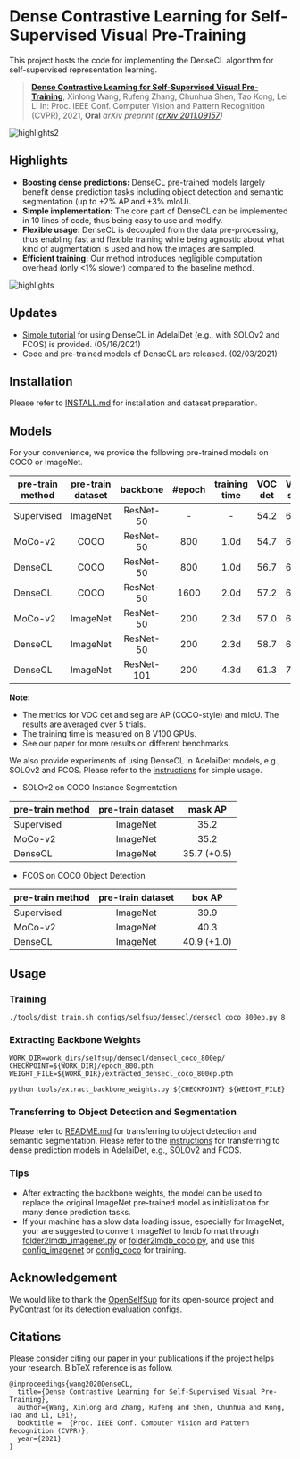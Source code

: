 # Dense Contrastive Learning for Self-Supervised Visual Pre-Training

This project hosts the code for implementing the DenseCL algorithm for self-supervised representation learning.

> [**Dense Contrastive Learning for Self-Supervised Visual Pre-Training**](https://arxiv.org/abs/2011.09157),
> Xinlong Wang, Rufeng Zhang, Chunhua Shen, Tao Kong, Lei Li
> In: Proc. IEEE Conf. Computer Vision and Pattern Recognition (CVPR), 2021, **Oral**
> *arXiv preprint ([arXiv 2011.09157](https://arxiv.org/abs/2011.09157))*

![highlights2](highlights2.png)

## Highlights
- **Boosting dense predictions:**  DenseCL pre-trained models largely benefit dense prediction tasks including object detection and semantic segmentation (up to +2% AP and +3% mIoU).
- **Simple implementation:** The core part of DenseCL can be implemented in 10 lines of code, thus being easy to use and modify.
- **Flexible usage:** DenseCL is decoupled from the data pre-processing, thus enabling fast and flexible training while being agnostic about what kind of augmentation is used and how the images are sampled.
- **Efficient training:**  Our method introduces negligible computation overhead (only <1% slower) compared to the baseline method.

![highlights](highlights.png)

## Updates
   - [Simple tutorial](https://github.com/aim-uofa/AdelaiDet/blob/master/configs/DenseCL/README.md) for using DenseCL in AdelaiDet (e.g., with SOLOv2 and FCOS) is provided. (05/16/2021)
   - Code and pre-trained models of DenseCL are released. (02/03/2021)


## Installation
Please refer to [INSTALL.md](docs/INSTALL.md) for installation and dataset preparation.

## Models
For your convenience, we provide the following pre-trained models on COCO or ImageNet.

pre-train method | pre-train dataset | backbone | #epoch | training time | VOC det | VOC seg | Link
--- |:---:|:---:|:---:|:---:|:---:|:---:|:---:
Supervised | ImageNet | ResNet-50 | - | - | 54.2 | 67.7| [download](https://cloudstor.aarnet.edu.au/plus/s/W2FST2pxKrC6HWp/download)
MoCo-v2 | COCO | ResNet-50 | 800 | 1.0d | 54.7 | 64.5 | [download]()
DenseCL | COCO | ResNet-50 | 800 | 1.0d | 56.7 | 67.5 | [download](https://cloudstor.aarnet.edu.au/plus/s/W5oDyYB218xz625/download)
DenseCL | COCO | ResNet-50 | 1600 | 2.0d | 57.2 | 68.0 | [download](https://cloudstor.aarnet.edu.au/plus/s/3GapXiWuVAzdKwJ/download)
MoCo-v2 | ImageNet | ResNet-50 | 200 | 2.3d | 57.0 | 67.5 | [download]()
DenseCL | ImageNet | ResNet-50 | 200 | 2.3d | 58.7 | 69.4 | [download](https://cloudstor.aarnet.edu.au/plus/s/hdAg5RYm8NNM2QP/download)
DenseCL | ImageNet | ResNet-101 | 200 | 4.3d | 61.3 | 74.1 | [download](https://cloudstor.aarnet.edu.au/plus/s/4sugyvuBOiMXXnC/download)

**Note:**
- The metrics for VOC det and seg are AP (COCO-style) and mIoU. The results are averaged over 5 trials.
- The training time is measured on 8 V100 GPUs.
- See our paper for more results on different benchmarks.

We also provide experiments of using DenseCL in AdelaiDet models, e.g., SOLOv2 and FCOS. Please refer to the [instructions](https://github.com/aim-uofa/AdelaiDet/blob/master/configs/DenseCL/README.md) for simple usage.

- SOLOv2 on COCO Instance Segmentation

pre-train method | pre-train dataset  |  mask AP |
--- |:---:|:---:|
Supervised  | ImageNet | 35.2
MoCo-v2  | ImageNet | 35.2
DenseCL |  ImageNet | 35.7 (+0.5)

- FCOS on COCO Object Detection

pre-train method | pre-train dataset  |  box AP |
--- |:---:|:---:|
Supervised   | ImageNet | 39.9
MoCo-v2  | ImageNet | 40.3
DenseCL |  ImageNet | 40.9 (+1.0)


## Usage

### Training
    ./tools/dist_train.sh configs/selfsup/densecl/densecl_coco_800ep.py 8

### Extracting Backbone Weights
    WORK_DIR=work_dirs/selfsup/densecl/densecl_coco_800ep/
    CHECKPOINT=${WORK_DIR}/epoch_800.pth
    WEIGHT_FILE=${WORK_DIR}/extracted_densecl_coco_800ep.pth

    python tools/extract_backbone_weights.py ${CHECKPOINT} ${WEIGHT_FILE}

### Transferring to Object Detection and Segmentation
Please refer to [README.md](benchmarks/detection/README.md) for transferring to object detection and semantic segmentation.
Please refer to the [instructions](https://github.com/aim-uofa/AdelaiDet/blob/master/configs/DenseCL/README.md) for transferring to dense prediction models in AdelaiDet, e.g., SOLOv2 and FCOS.

### Tips
- After extracting the backbone weights, the model can be used to replace the original ImageNet pre-trained model as initialization for many dense prediction tasks.
- If your machine has a slow data loading issue, especially for ImageNet, your are suggested to convert ImageNet to lmdb format through [folder2lmdb_imagenet.py](tools/folder2lmdb_imagenet.py) or  [folder2lmdb_coco.py](tools/folder2lmdb_coco.py), and use this [config_imagenet](configs/selfsup/densecl/densecl_imagenet_lmdb_200ep.py) or [config_coco](configs/selfsup/densecl/densecl_coco_lmdb_800ep.py) for training.

## Acknowledgement
We would like to thank the [OpenSelfSup](https://github.com/open-mmlab/OpenSelfSup) for its open-source project and [PyContrast](https://github.com/HobbitLong/PyContrast) for its detection evaluation configs.

## Citations
Please consider citing our paper in your publications if the project helps your research. BibTeX reference is as follow.
```
@inproceedings{wang2020DenseCL,
  title={Dense Contrastive Learning for Self-Supervised Visual Pre-Training},
  author={Wang, Xinlong and Zhang, Rufeng and Shen, Chunhua and Kong, Tao and Li, Lei},
  booktitle =  {Proc. IEEE Conf. Computer Vision and Pattern Recognition (CVPR)},
  year={2021}
}
```
